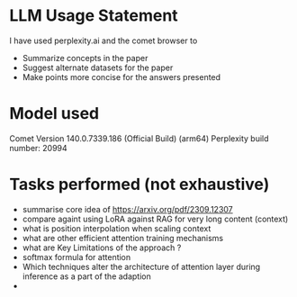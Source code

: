 # LLM Usage Statement

I have used perplexity.ai and the comet browser to 
- Summarize concepts in the paper 
- Suggest alternate datasets for the paper 
- Make points more concise for the answers presented  

# Model used 
Comet Version 140.0.7339.186 (Official Build) (arm64)
Perplexity build number: 20994


# Tasks performed (not exhaustive)

- summarise core idea of https://arxiv.org/pdf/2309.12307
- compare againt using LoRA against RAG for very long content (context)
- what is position interpolation when scaling context 
- what are other efficient attention training mechanisms
- what are Key Limitations of the approach ? 
- softmax formula for attention 
- Which techniques alter the architecture of attention layer during inference as a part of the adaption
- 
